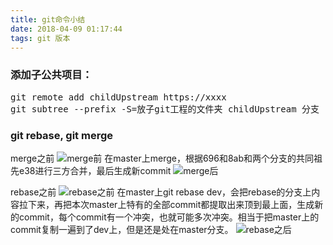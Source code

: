 ```yaml
---
title: git命令小结
date: 2018-04-09 01:17:44
tags: git 版本
---
```

### 添加子公共项目：
<pre>
git remote add childUpstream https://xxxx
git subtree --prefix -S=放子git工程的文件夹 childUpstream 分支
</pre>

### git rebase, git merge
merge之前
![merge前](beforemerge.jpg)
在master上merge，根据696和8ab和两个分支的共同祖先e38进行三方合并，最后生成新commit
![merge后](aftermerge.jpg)

rebase之前
![rebase之前](beforerebase.jpg)
在master上git rebase dev，会把rebase的分支上内容拉下来，再把本次master上特有的全部commit都提取出来顶到最上面，生成新的commit，每个commit有一个冲突，也就可能多次冲突。相当于把master上的commit复制一遍到了dev上，但是还是处在master分支。
![rebase之后](afterrebase.jpg)
